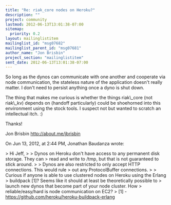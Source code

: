 ```yaml
---
title: "Re: riak_core nodes on Heroku?"
description: ""
project: community
lastmod: 2012-06-13T13:01:38-07:00
sitemap:
  priority: 0.2
layout: mailinglistitem
mailinglist_id: "msg07682"
mailinglist_parent_id: "msg07681"
author_name: "Jon Brisbin"
project_section: "mailinglistitem"
sent_date: 2012-06-13T13:01:38-07:00
---
```



So long as the dynos can communicate with one another and cooperate via node 
communication, the stateless nature of the application doesn't really matter. I 
don't need to persist anything once a dyno is shut down. 

The thing that makes me curious is whether the things riak\\_core (not riak\\_kv) 
depends on (handoff particularly) could be shoehorned into this environment 
using the stock tools. I suspect not but wanted to scratch an intellectual 
itch. :)

Thanks!

Jon Brisbin
http://about.me/jbrisbin

On Jun 13, 2012, at 2:44 PM, Jonathan Baudanza wrote:

&gt; Hi Jeff,
&gt; 
&gt; Dynos on Heroku don't have access to any permanent disk storage. They can 
&gt; read and write to /tmp, but that is not guaranteed to stick around.
&gt; 
&gt; Dynos are also restricted to only accept HTTP connections. This would rule 
&gt; out any ProtocolBuffer connections.
&gt; 
&gt; Curious if anyone is able to use clustered nodes on Heroku using the Erlang 
&gt; buildpack [1]? Seems like it should at least be theoretically possible to 
&gt; launch new dynos that become part of your node cluster. How 
&gt; reliable/easy/hard is node communication on EC2?
&gt; [1] - https://github.com/heroku/heroku-buildpack-erlang

